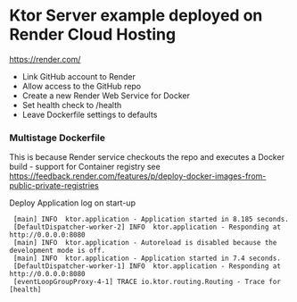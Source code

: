 # Ktor Server example deployed on Render Cloud Hosting

https://render.com/

* Link GitHub account to Render 
* Allow access to the GitHub repo
* Create a new Render Web Service for Docker
* Set health check to /health
* Leave Dockerfile settings to defaults

### Multistage Dockerfile
This is because Render service checkouts the repo and executes a Docker build - support for Container registry
see https://feedback.render.com/features/p/deploy-docker-images-from-public-private-registries

Deploy Application log on start-up
```
 [main] INFO  ktor.application - Application started in 8.185 seconds.
 [DefaultDispatcher-worker-2] INFO  ktor.application - Responding at http://0.0.0.0:8080
 [main] INFO  ktor.application - Autoreload is disabled because the development mode is off.
 [main] INFO  ktor.application - Application started in 7.4 seconds.
 [DefaultDispatcher-worker-1] INFO  ktor.application - Responding at http://0.0.0.0:8080
 [eventLoopGroupProxy-4-1] TRACE io.ktor.routing.Routing - Trace for [health]
```

